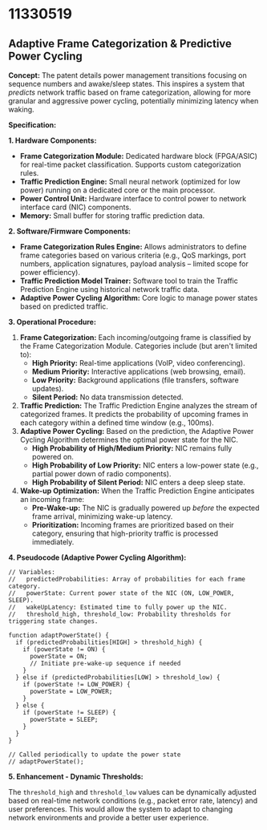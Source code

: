 # 11330519

## Adaptive Frame Categorization & Predictive Power Cycling

**Concept:** The patent details power management transitions focusing on sequence numbers and awake/sleep states. This inspires a system that *predicts* network traffic based on frame categorization, allowing for more granular and aggressive power cycling, potentially minimizing latency when waking.

**Specification:**

**1. Hardware Components:**

*   **Frame Categorization Module:** Dedicated hardware block (FPGA/ASIC) for real-time packet classification. Supports custom categorization rules.
*   **Traffic Prediction Engine:** Small neural network (optimized for low power) running on a dedicated core or the main processor.
*   **Power Control Unit:** Hardware interface to control power to network interface card (NIC) components.
*   **Memory:**  Small buffer for storing traffic prediction data.

**2. Software/Firmware Components:**

*   **Frame Categorization Rules Engine:** Allows administrators to define frame categories based on various criteria (e.g., QoS markings, port numbers, application signatures, payload analysis – limited scope for power efficiency).
*   **Traffic Prediction Model Trainer:**  Software tool to train the Traffic Prediction Engine using historical network traffic data.
*   **Adaptive Power Cycling Algorithm:** Core logic to manage power states based on predicted traffic.

**3. Operational Procedure:**

1.  **Frame Categorization:** Each incoming/outgoing frame is classified by the Frame Categorization Module. Categories include (but aren't limited to):
    *   **High Priority:** Real-time applications (VoIP, video conferencing).
    *   **Medium Priority:** Interactive applications (web browsing, email).
    *   **Low Priority:** Background applications (file transfers, software updates).
    *   **Silent Period:** No data transmission detected.
2.  **Traffic Prediction:** The Traffic Prediction Engine analyzes the stream of categorized frames. It predicts the probability of upcoming frames in each category within a defined time window (e.g., 100ms).
3.  **Adaptive Power Cycling:** Based on the prediction, the Adaptive Power Cycling Algorithm determines the optimal power state for the NIC.
    *   **High Probability of High/Medium Priority:** NIC remains fully powered on.
    *   **High Probability of Low Priority:** NIC enters a low-power state (e.g., partial power down of radio components).
    *   **High Probability of Silent Period:** NIC enters a deep sleep state.
4.  **Wake-up Optimization:** When the Traffic Prediction Engine anticipates an incoming frame:
    *   **Pre-Wake-up:** The NIC is gradually powered up *before* the expected frame arrival, minimizing wake-up latency.
    *   **Prioritization:** Incoming frames are prioritized based on their category, ensuring that high-priority traffic is processed immediately.

**4. Pseudocode (Adaptive Power Cycling Algorithm):**

```
// Variables:
//   predictedProbabilities: Array of probabilities for each frame category.
//   powerState: Current power state of the NIC (ON, LOW_POWER, SLEEP).
//   wakeUpLatency: Estimated time to fully power up the NIC.
//   threshold_high, threshold_low: Probability thresholds for triggering state changes.

function adaptPowerState() {
  if (predictedProbabilities[HIGH] > threshold_high) {
    if (powerState != ON) {
      powerState = ON;
      // Initiate pre-wake-up sequence if needed
    }
  } else if (predictedProbabilities[LOW] > threshold_low) {
    if (powerState != LOW_POWER) {
      powerState = LOW_POWER;
    }
  } else {
    if (powerState != SLEEP) {
      powerState = SLEEP;
    }
  }
}

// Called periodically to update the power state
// adaptPowerState();
```

**5. Enhancement - Dynamic Thresholds:**

The `threshold_high` and `threshold_low` values can be dynamically adjusted based on real-time network conditions (e.g., packet error rate, latency) and user preferences.  This would allow the system to adapt to changing network environments and provide a better user experience.